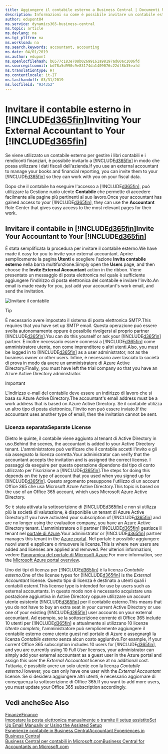 ```yaml
---
title: Aggiungere il contabile esterno a Business Central | Documenti Microsoft
description: Informazioni su come è possibile invitare un contabile esterno in Business Central.
author: edupont04
ms.service: dynamics365-business-central
ms.topic: article
ms.devlang: na
ms.tgt_pltfrm: na
ms.workload: na
ms.search.keywords: accountant, accounting
ms.date: 04/01/2019
ms.author: edupont
ms.openlocfilehash: b6577c183e708b02699161a98197ad60ac1006fd
ms.sourcegitcommit: bd78a5d990c9e83174da1409076c22df8b35eafd
ms.translationtype: HT
ms.contentlocale: it-IT
ms.lasthandoff: 03/31/2019
ms.locfileid: "934352"
---
```

# <a name="inviting-your-external-accountant-to-your-included365finincludesd365finmdmd"></a><span data-ttu-id="21fe1-103">Invitare il contabile esterno in [!INCLUDE[d365fin](includes/d365fin_md.md)]</span><span class="sxs-lookup"><span data-stu-id="21fe1-103">Inviting Your External Accountant to Your [!INCLUDE[d365fin](includes/d365fin_md.md)]</span></span>
<span data-ttu-id="21fe1-104">Se viene utilizzato un contabile esterno per gestire i libri contabili e i rendiconti finanziari, è possibile invitarlo a [!INCLUDE[d365fin](includes/d365fin_md.md)] in modo che possa utilizzare i dati fiscali dell'azienda.</span><span class="sxs-lookup"><span data-stu-id="21fe1-104">If you use an external accountant to manage your books and financial reporting, you can invite them to your [!INCLUDE[d365fin](includes/d365fin_md.md)] so they can work with you on your fiscal data.</span></span>

<span data-ttu-id="21fe1-105">Dopo che il contabile ha eseguire l'accesso a [!INCLUDE[d365fin](includes/d365fin_md.md)], può utilizzare la Gestione ruolo utente **Contabile** che permette di accedere facilmente alle pagine più pertinenti al suo lavoro.</span><span class="sxs-lookup"><span data-stu-id="21fe1-105">Once your accountant has gained access to your [!INCLUDE[d365fin](includes/d365fin_md.md)], they can use the **Accountant** Role Center that gives easy access to the most relevant pages for their work.</span></span>  

## <a name="invite-your-accountant-to-your-included365finincludesd365finmdmd"></a><span data-ttu-id="21fe1-106">Invitare il contabile in [!INCLUDE[d365fin](includes/d365fin_md.md)]</span><span class="sxs-lookup"><span data-stu-id="21fe1-106">Invite Your Accountant to Your [!INCLUDE[d365fin](includes/d365fin_md.md)]</span></span>

<span data-ttu-id="21fe1-107">È stata semplificata la procedura per invitare il contabile esterno.</span><span class="sxs-lookup"><span data-stu-id="21fe1-107">We have made it easy for you to invite your external accountant.</span></span> <span data-ttu-id="21fe1-108">Aprire semplicemente la pagina **Utenti** e scegliere l'azione **Invita contabile esterno** nella barra multifunzione.</span><span class="sxs-lookup"><span data-stu-id="21fe1-108">Simply open the **Users** page, and then choose the **Invite External Accountant** action in the ribbon.</span></span> <span data-ttu-id="21fe1-109">Viene presentato un messaggio di posta elettronica nel quale è sufficiente aggiungere l'indirizzo di posta elettronica del contabile e inviare l'invito.</span><span class="sxs-lookup"><span data-stu-id="21fe1-109">An email is made ready for you, just add your accountant's work email, and send the invitation.</span></span>  

![Invitare il contabile](./media/finance-invite-accountant/invite-accountant.png)

> [!TIP]  
>  <span data-ttu-id="21fe1-111">È necessario avere impostato il sistema di posta elettronica SMTP.</span><span class="sxs-lookup"><span data-stu-id="21fe1-111">This requires that you have set up SMTP email.</span></span> <span data-ttu-id="21fe1-112">Questa operazione può essere svolta autonomamente oppure è possibile rivolgersi al proprio partner [!INCLUDE[d365fin](includes/d365fin_md.md)].</span><span class="sxs-lookup"><span data-stu-id="21fe1-112">You can do this yourself or ask your [!INCLUDE[d365fin](includes/d365fin_md.md)] partner.</span></span> <span data-ttu-id="21fe1-113">È inoltre necessario essere connessi a [!INCLUDE[d365fin](includes/d365fin_md.md)] come amministratore utente, non come imprenditore o altri utenti.</span><span class="sxs-lookup"><span data-stu-id="21fe1-113">Also, you must be logged in to [!INCLUDE[d365fin](includes/d365fin_md.md)] as a user administrator, not as the business owner or other users.</span></span> <span data-ttu-id="21fe1-114">Infine, è necessario aver lasciato la società di prova in modo da avere un amministratore di Azure Active Directory.</span><span class="sxs-lookup"><span data-stu-id="21fe1-114">Finally, you must have left the trial company so that you have an Azure Active Directory administrator.</span></span>  

> [!IMPORTANT]  
> <span data-ttu-id="21fe1-115">L'indirizzo e-mail del contabile deve essere un indirizzo di lavoro che si basa su Azure Active Directory.</span><span class="sxs-lookup"><span data-stu-id="21fe1-115">The accountant's email address must be a work address that is based on Azure Active Directory.</span></span> <span data-ttu-id="21fe1-116">Se il contabile utilizza un altro tipo di posta elettronica, l'invito non può essere inviato.</span><span class="sxs-lookup"><span data-stu-id="21fe1-116">If the accountant uses another type of email, then the invitation cannot be sent.</span></span>  

### <a name="separate-license"></a><span data-ttu-id="21fe1-117">Licenza separata</span><span class="sxs-lookup"><span data-stu-id="21fe1-117">Separate License</span></span>
<span data-ttu-id="21fe1-118">Dietro le quinte, il contabile viene aggiunto al tenant di Active Directory in uso.</span><span class="sxs-lookup"><span data-stu-id="21fe1-118">Behind the scenes, the accountant is added to your Active Directory tenant.</span></span> <span data-ttu-id="21fe1-119">L'amministratore può verificare che il contabile accetti l'invito e gli sia assegnato la licenza corretta.</span><span class="sxs-lookup"><span data-stu-id="21fe1-119">Your administrator can verify that the accountant accepts the invitation and is assigned the correct license.</span></span> <span data-ttu-id="21fe1-120">I passaggi da eseguire per questa operazione dipendono dal tipo di conto utilizzato per l'iscrizione a [!INCLUDE[d365fin](includes/d365fin_md.md)].</span><span class="sxs-lookup"><span data-stu-id="21fe1-120">The steps for doing this depends on the type of account that you used when you signed up for [!INCLUDE[d365fin](includes/d365fin_md.md)].</span></span> <span data-ttu-id="21fe1-121">Questo argomento presuppone l'utilizzo di un account Office 365 che usa Microsoft Azure Active Directory.</span><span class="sxs-lookup"><span data-stu-id="21fe1-121">This topic is based on the use of an Office 365 account, which uses Microsoft Azure Active Directory.</span></span>  

<span data-ttu-id="21fe1-122">Se è stata attivata la sottoscrizione di [!INCLUDE[d365fin](includes/d365fin_md.md)] e non si utilizza più la società di valutazione, è disponibile un tenant di Azure Active Directory.</span><span class="sxs-lookup"><span data-stu-id="21fe1-122">If you have activated your subscription of [!INCLUDE[d365fin](includes/d365fin_md.md)] and are no longer using the evaluation company, you have an Azure Active Directory tenant.</span></span> <span data-ttu-id="21fe1-123">L'amministratore o il partner [!INCLUDE[d365fin](includes/d365fin_md.md)] gestisce il tenant nel [portale di Azure](https://portal.azure.com).</span><span class="sxs-lookup"><span data-stu-id="21fe1-123">Your administrator or [!INCLUDE[d365fin](includes/d365fin_md.md)] partner manages this tenant in the [Azure portal](https://portal.azure.com).</span></span> <span data-ttu-id="21fe1-124">Nel portale è possibile aggiungere nuovi utenti e applicare o rimuovere le licenze.</span><span class="sxs-lookup"><span data-stu-id="21fe1-124">This is where new users are added and licenses are applied and removed.</span></span> <span data-ttu-id="21fe1-125">Per ulteriori informazioni, vedere [Panoramica del portale di Microsoft Azure](https://docs.microsoft.com/en-us/azure/azure-portal-overview).</span><span class="sxs-lookup"><span data-stu-id="21fe1-125">For more information, see the [Microsoft Azure portal overview](https://docs.microsoft.com/en-us/azure/azure-portal-overview).</span></span>  

<span data-ttu-id="21fe1-126">Uno dei tipi di licenza per [!INCLUDE[d365fin](includes/d365fin_md.md)] è la licenza *Contabile esterno*.</span><span class="sxs-lookup"><span data-stu-id="21fe1-126">One of the license types for [!INCLUDE[d365fin](includes/d365fin_md.md)] is the *External Accountant* license.</span></span> <span data-ttu-id="21fe1-127">Questo tipo di licenza è destinato a utenti quali i contabili esterni.</span><span class="sxs-lookup"><span data-stu-id="21fe1-127">This license type is intended for use by users such as external accountants.</span></span> <span data-ttu-id="21fe1-128">In questo modo non è necessario acquistare una postazione aggiuntiva in Active Directory oppure utilizzare un account utente esistente [!INCLUDE[d365fin](includes/d365fin_md.md)] per il contabile esterno.</span><span class="sxs-lookup"><span data-stu-id="21fe1-128">This means that you do not have to buy an extra seat in your current Active Directory or use one of your existing [!INCLUDE[d365fin](includes/d365fin_md.md)] user accounts on your external accountant.</span></span> <span data-ttu-id="21fe1-129">Ad esempio, se la sottoscrizione corrente di Office 365 include 10 utenti per [!INCLUDE[d365fin](includes/d365fin_md.md)] e attualmente si utilizzano 10 licenze *Utente completo*, l'amministratore può semplicemente aggiungere il contabile esterno come utente guest nel portale di Azure e assegnargli la licenza *Contabile esterno* senza alcun costo aggiuntivo.</span><span class="sxs-lookup"><span data-stu-id="21fe1-129">For example, if your current Office 365 subscription includes 10 users for [!INCLUDE[d365fin](includes/d365fin_md.md)], and you are currently using 10 *Full User* licenses, your administrator can simply add your external accountant as a guest user in the Azure portal and assign this user the *External Accountant* license at no additional cost.</span></span> <span data-ttu-id="21fe1-130">Tuttavia, è possibile avere un solo utente con la licenza *Contabile esterno*.</span><span class="sxs-lookup"><span data-stu-id="21fe1-130">However, you can only have one user with the *External Accountant* license.</span></span> <span data-ttu-id="21fe1-131">Se si desidera aggiungere altri utenti, è necessario aggiornare di conseguenza la sottoscrizione di Office 365.</span><span class="sxs-lookup"><span data-stu-id="21fe1-131">If you want to add more users, you must update your Office 365 subscription accordingly.</span></span>  

## <a name="see-also"></a><span data-ttu-id="21fe1-132">Vedi anche</span><span class="sxs-lookup"><span data-stu-id="21fe1-132">See Also</span></span>
[<span data-ttu-id="21fe1-133">Finanze</span><span class="sxs-lookup"><span data-stu-id="21fe1-133">Finance</span></span>](finance.md)  
[<span data-ttu-id="21fe1-134">Impostare la posta elettronica manualmente o tramite il setup assistito</span><span class="sxs-lookup"><span data-stu-id="21fe1-134">Set Up Email Manually or Using the Assisted Setup</span></span>](admin-how-setup-email.md)  
[<span data-ttu-id="21fe1-135">Esperienze contabile in Business Central</span><span class="sxs-lookup"><span data-stu-id="21fe1-135">Accountant Experiences in Business Central </span></span>](finance-accounting.md)  
[<span data-ttu-id="21fe1-136">Business Central per contabili in Microsoft.com</span><span class="sxs-lookup"><span data-stu-id="21fe1-136">Business Central for Accountants on Microsoft.com</span></span>](https://www.microsoft.com/en-us/dynamics365/financial-insights-for-accountants)  
